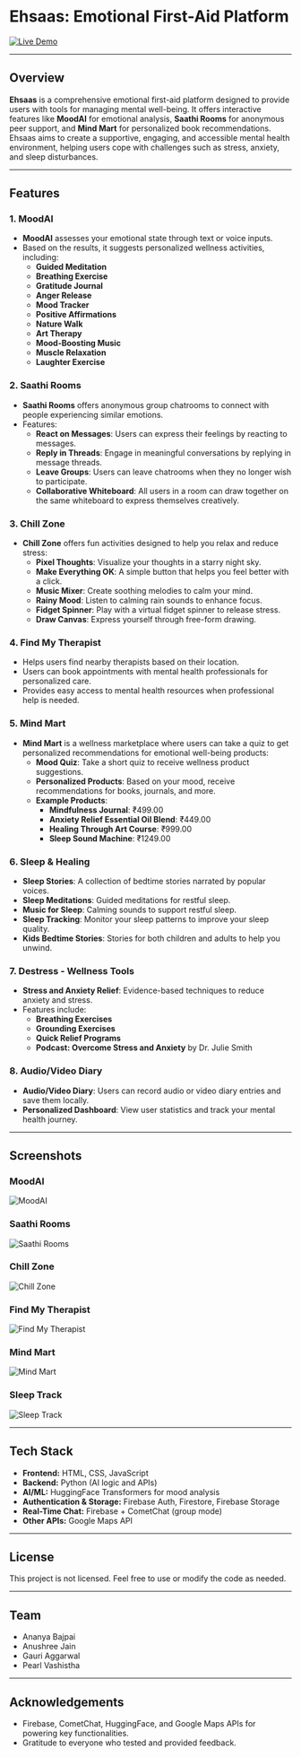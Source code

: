 # Ehsaas: Emotional First-Aid Platform

[![Live Demo](https://img.shields.io/badge/Live%20Demo-Click%20Here-blue?style=for-the-badge&logo=vercel)](https://ehsaas-lyart.vercel.app/index.html)

---

## Overview

**Ehsaas** is a comprehensive emotional first-aid platform designed to provide users with tools for managing mental well-being. It offers interactive features like **MoodAI** for emotional analysis, **Saathi Rooms** for anonymous peer support, and **Mind Mart** for personalized book recommendations. Ehsaas aims to create a supportive, engaging, and accessible mental health environment, helping users cope with challenges such as stress, anxiety, and sleep disturbances.

---

## Features

### 1. **MoodAI**

- **MoodAI** assesses your emotional state through text or voice inputs.
- Based on the results, it suggests personalized wellness activities, including:
  - **Guided Meditation**
  - **Breathing Exercise**
  - **Gratitude Journal**
  - **Anger Release**
  - **Mood Tracker**
  - **Positive Affirmations**
  - **Nature Walk**
  - **Art Therapy**
  - **Mood-Boosting Music**
  - **Muscle Relaxation**
  - **Laughter Exercise**

### 2. **Saathi Rooms**

- **Saathi Rooms** offers anonymous group chatrooms to connect with people experiencing similar emotions.
- Features:
  - **React on Messages**: Users can express their feelings by reacting to messages.
  - **Reply in Threads**: Engage in meaningful conversations by replying in message threads.
  - **Leave Groups**: Users can leave chatrooms when they no longer wish to participate.
  - **Collaborative Whiteboard**: All users in a room can draw together on the same whiteboard to express themselves creatively.

### 3. **Chill Zone**

- **Chill Zone** offers fun activities designed to help you relax and reduce stress:
  - **Pixel Thoughts**: Visualize your thoughts in a starry night sky.
  - **Make Everything OK**: A simple button that helps you feel better with a click.
  - **Music Mixer**: Create soothing melodies to calm your mind.
  - **Rainy Mood**: Listen to calming rain sounds to enhance focus.
  - **Fidget Spinner**: Play with a virtual fidget spinner to release stress.
  - **Draw Canvas**: Express yourself through free-form drawing.

### 4. **Find My Therapist**

- Helps users find nearby therapists based on their location.
- Users can book appointments with mental health professionals for personalized care.
- Provides easy access to mental health resources when professional help is needed.

### 5. **Mind Mart**

- **Mind Mart** is a wellness marketplace where users can take a quiz to get personalized recommendations for emotional well-being products:
  - **Mood Quiz**: Take a short quiz to receive wellness product suggestions.
  - **Personalized Products**: Based on your mood, receive recommendations for books, journals, and more.
  - **Example Products**:
    - **Mindfulness Journal**: ₹499.00
    - **Anxiety Relief Essential Oil Blend**: ₹449.00
    - **Healing Through Art Course**: ₹999.00
    - **Sleep Sound Machine**: ₹1249.00

### 6. **Sleep & Healing**

- **Sleep Stories**: A collection of bedtime stories narrated by popular voices.
- **Sleep Meditations**: Guided meditations for restful sleep.
- **Music for Sleep**: Calming sounds to support restful sleep.
- **Sleep Tracking**: Monitor your sleep patterns to improve your sleep quality.
- **Kids Bedtime Stories**: Stories for both children and adults to help you unwind.

### 7. **Destress - Wellness Tools**

- **Stress and Anxiety Relief**: Evidence-based techniques to reduce anxiety and stress.
- Features include:
  - **Breathing Exercises**
  - **Grounding Exercises**
  - **Quick Relief Programs**
  - **Podcast: Overcome Stress and Anxiety** by Dr. Julie Smith

### 8. **Audio/Video Diary**

- **Audio/Video Diary**: Users can record audio or video diary entries and save them locally.
- **Personalized Dashboard**: View user statistics and track your mental health journey.

---

## Screenshots

### MoodAI

![MoodAI](assets/images/moodai.png)

### Saathi Rooms

![Saathi Rooms](assets/images/saathi_rooms.png)

### Chill Zone

![Chill Zone](assets/images/chill_zone.png)

### Find My Therapist

![Find My Therapist](assets/images/find_my_therapist.png)

### Mind Mart

![Mind Mart](assets/images/mind_mart.png)

### Sleep Track

![Sleep Track](assets/images/sleep_track.png)

---

## Tech Stack

- **Frontend:** HTML, CSS, JavaScript
- **Backend:** Python (AI logic and APIs)
- **AI/ML:** HuggingFace Transformers for mood analysis
- **Authentication & Storage:** Firebase Auth, Firestore, Firebase Storage
- **Real-Time Chat:** Firebase + CometChat (group mode)
- **Other APIs:** Google Maps API

---

## License

This project is not licensed. Feel free to use or modify the code as needed.

---

## Team

- Ananya Bajpai
- Anushree Jain
- Gauri Aggarwal
- Pearl Vashistha

---

## Acknowledgements

- Firebase, CometChat, HuggingFace, and Google Maps APIs for powering key functionalities.
- Gratitude to everyone who tested and provided feedback.
